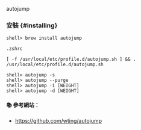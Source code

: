 autojump

### 安裝 {#installing}

```
shell> brew install autojump
```

`.zshrc`
```
[ -f /usr/local/etc/profile.d/autojump.sh ] && . /usr/local/etc/profile.d/autojump.sh
```

```
shell> autojump -s
shell> autojump --purge
shell> autojump -i [WEIGHT]
shell> autojump -d [WEIGHT]
```

#### :books: 參考網站：
- https://github.com/wting/autojump
